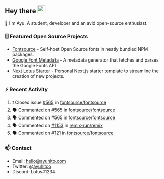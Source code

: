 ## Hey there <img src="https://media.giphy.com/media/hvRJCLFzcasrR4ia7z/giphy.gif" width="25" height="25">

📝 I'm Ayu. A student, developer and an avid open-source enthusiast.

### 🗄 Featured Open Source Projects

- [Fontsource](https://github.com/fontsource/fontsource) - Self-host Open Source fonts in neatly bundled NPM packages.
- [Google Font Metadata](https://github.com/fontsource/google-font-metadata) - A metadata generator that fetches and parses the Google Fonts API.
- [Next Lotus Starter](https://github.com/DecliningLotus/next-lotus-starter) - Personal Next.js starter template to streamline the creation of new projects.

### ⚡ Recent Activity

<!--START_SECTION:activity-->

1. ❗️ Closed issue [#565](https://github.com/fontsource/fontsource/issues/565) in [fontsource/fontsource](https://github.com/fontsource/fontsource)
2. 🗣 Commented on [#565](https://github.com/fontsource/fontsource/issues/565) in [fontsource/fontsource](https://github.com/fontsource/fontsource)
3. 🗣 Commented on [#565](https://github.com/fontsource/fontsource/issues/565) in [fontsource/fontsource](https://github.com/fontsource/fontsource)
4. 🗣 Commented on [#1153](https://github.com/remix-run/remix/issues/1153) in [remix-run/remix](https://github.com/remix-run/remix)
5. 🗣 Commented on [#121](https://github.com/fontsource/fontsource/issues/121) in [fontsource/fontsource](https://github.com/fontsource/fontsource)
<!--END_SECTION:activity-->

### 📫 Contact

- Email: hello@ayuhito.com
- Twitter: [@ayuhitoo](https://twitter.com/ayuhitoo)
- Discord: Lotus#1234
